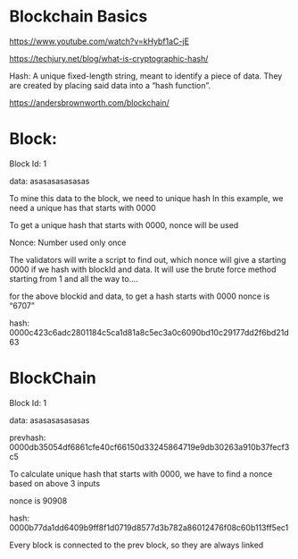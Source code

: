 # Blockchain Basics

https://www.youtube.com/watch?v=kHybf1aC-jE

https://techjury.net/blog/what-is-cryptographic-hash/

Hash: A unique fixed-length string, meant to identify a piece of data.
They are created by placing said data into a “hash function”.

https://andersbrownworth.com/blockchain/

# Block:

Block Id: 1

data: asasasasasasas

To mine this data to the block, we need to unique hash
In this example, we need a unique has that starts with 0000

To get a unique hash that starts with 0000, nonce will be used

Nonce: Number used only once

The validators will write a script to find out, which nonce will give a starting 0000 if we hash with blockId and data.
It will use the brute force method
starting from 1 and all the way to…. 

for the above blockid and data, to get a hash starts with 0000
nonce is “6707”

hash: 0000c423c6adc2801184c5ca1d81a8c5ec3a0c6090bd10c29177dd2f6bd21d63

# BlockChain

Block Id: 1

data: asasasasasasas

prevhash: 0000db35054df6861cfe40cf66150d33245864719e9db30263a910b37fecf3c5

To calculate unique hash that starts with 0000, we have to find a nonce based on above 3 inputs

nonce is 90908

hash: 0000b77da1dd6409b9ff8f1d0719d8577d3b782a86012476f08c60b113ff5ec1

Every block is connected to the prev block, so they are always linked
